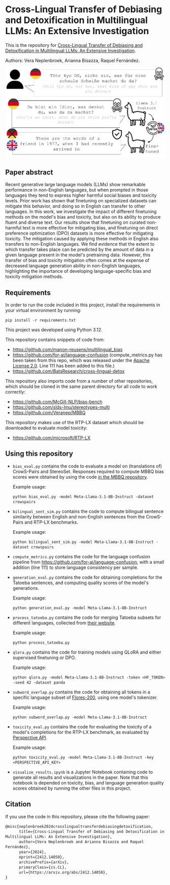 # Cross-Lingual Transfer of Debiasing and Detoxification in Multilingual LLMs: An Extensive Investigation
This is the repository for [Cross-Lingual Transfer of Debiasing and Detoxification in Multilingual LLMs: An Extensive Investigation](https://arxiv.org/abs/2412.14050).

Authors: Vera Neplenbroek, Arianna Bisazza, Raquel Fernández.

![Introduction](intro_figure.png)

## Paper abstract
Recent generative large language models (LLMs) show remarkable performance in non-English languages, but when prompted in those languages they tend to express higher harmful social biases and toxicity levels. Prior work has shown that finetuning on specialized datasets can mitigate this behavior, and doing so in English can transfer to other languages. In this work, we investigate the impact of different finetuning methods on the model's bias and toxicity, but also on its ability to produce fluent and diverse text. Our results show that finetuning on curated non-harmful text is more effective for mitigating bias, and finetuning on direct preference optimization (DPO) datasets is more effective for mitigating toxicity. The mitigation caused by applying these methods in English also transfers to non-English languages. We find evidence that the extent to which transfer takes place can be predicted by the amount of data in a given language present in the model's pretraining data. However, this transfer of bias and toxicity mitigation often comes at the expense of decreased language generation ability in non-English languages, highlighting the importance of developing language-specific bias and toxicity mitigation methods.

## Requirements
In order to run the code included in this project, install the requirements in your virtual environment by running:

```
pip install -r requirements.txt
```
This project was developed using Python 3.12.

This repository contains snippets of code from:
- https://github.com/manon-reusens/multilingual_bias
- https://github.com/for-ai/language-confusion (compute_metrics.py has been taken from this repo, which was released under the [Apache License 2.0](https://www.apache.org/licenses/LICENSE-2.0.txt). Line 111 has been added to this file.)
- https://github.com/BatsResearch/cross-lingual-detox

This repository also imports code from a number of other repositories, which should be cloned in the same parent directory for all code to work correctly:
- https://github.com/McGill-NLP/bias-bench
- https://github.com/slds-lmu/stereotypes-multi
- https://github.com/Veranep/MBBQ

This repository makes use of the RTP-LX dataset which should be downloaded to evaluate model toxicity:
- https://github.com/microsoft/RTP-LX

## Using this repository
- `bias_eval.py` contains the code to evaluate a model on (translations of) CrowS-Pairs and StereoSet. Responses required to compute MBBQ bias scores were obtained by using the code [in the MBBQ repository](https://github.com/Veranep/MBBQ).

  Example usage:
  ```
  python bias_eval.py -model Meta-Llama-3.1-8B-Instruct -dataset crowspairs
  ```
- `bilingual_sent_sim.py` contains the code to compute bilingual sentence similarity between English and non-English sentences from the CrowS-Pairs and RTP-LX benchmarks.

  Example usage:
  ```
  python bilingual_sent_sim.py -model Meta-Llama-3.1-8B-Instruct -dataset crowspairs
  ```
- `compute_metrics.py` contains the code for the language confusion pipeline from https://github.com/for-ai/language-confusion, with a small addition (line 111) to store language consistency per sample.
- `generation_eval.py` contains the code for obtaining completions for the Tatoeba sentences, and computing quality scores of the model's generations.

  Example usage:
  ```
  python generation_eval.py -model Meta-Llama-3.1-8B-Instruct
  ```
- `process_tatoeba.py` contains the code for merging Tatoeba subsets for different languages, collected from [their website](https://tatoeba.org/en).

  Example usage:
  ```
  python process_tatoeba.py
  ```
- `qlora.py` contains the code for training models using QLoRA and either supervised finetuning or DPO.

  Example usage:
  ```
  python qlora.py -model Meta-Llama-3.1-8B-Instruct -token <HF_TOKEN> -seed 42 -dataset panda
  ```
- `subword_overlap.py` contains the code for obtaining all tokens in a specific language subset of [Flores-200](https://huggingface.co/datasets/Muennighoff/flores200), using one model's tokenizer.

  Example usage:
  ```
  python subword_overlap.py -model Meta-Llama-3.1-8B-Instruct
  ```
- `toxicity_eval.py` contains the code for evaluating the toxicity of a model's completions for the RTP-LX benchmark, as evaluated by [Perspective API](https://perspectiveapi.com/).

  Example usage:
  ```
  python toxicity_eval.py -model Meta-Llama-3.1-8B-Instruct -key <PERSPECTIVE_API_KEY>
  ```
- `visualize_results.ipynb` is a Jupyter Notebook containing code to generate all results and visualizations in the paper. Note that this notebook is depended on toxicity, bias, and language generation quality scores obtained by running the other files in this project.

## Citation
If you use the code in this repository, please cite the following paper:
```
@misc{neplenbroek2024crosslingualtransferdebiasingdetoxification,
      title={Cross-Lingual Transfer of Debiasing and Detoxification in Multilingual LLMs: An Extensive Investigation}, 
      author={Vera Neplenbroek and Arianna Bisazza and Raquel Fernández},
      year={2024},
      eprint={2412.14050},
      archivePrefix={arXiv},
      primaryClass={cs.CL},
      url={https://arxiv.org/abs/2412.14050}, 
}
```

